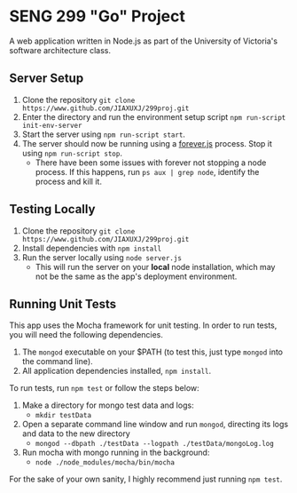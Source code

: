 # SENG 299 "Go" Project

A web application written in Node.js as part of the University of Victoria's software architecture class.  

## Server Setup

1. Clone the repository `git clone https://www.github.com/JIAXUXJ/299proj.git`
2. Enter the directory and run the environment setup script `npm run-script init-env-server`
3. Start the server using `npm run-script start`.
4. The server should now be running using a [forever.js](https://github.com/foreverjs/forever) process.  Stop it using `npm run-script stop`.
	* There have been some issues with forever not stopping a node process. If this happens, run `ps aux | grep node`, identify the process and kill it.
	
## Testing Locally

1. Clone the repository `git clone https://www.github.com/JIAXUXJ/299proj.git`
2. Install dependencies with `npm install`
3. Run the server locally using `node server.js`
	* This will run the server on your **local** node installation, which may not be the same as the app's deployment environment.

## Running Unit Tests

This app uses the Mocha framework for unit testing. In order to run tests, you will need the following dependencies.

1. The `mongod` executable on your $PATH (to test this, just type `mongod` into the command line).
2. All application dependencies installed, `npm install`.

To run tests, run `npm test` or follow the steps below:

1. Make a directory for mongo test data and logs:
    * `mkdir testData`
2. Open a separate command line window and run `mongod`, directing its logs and data to the new directory
    * `mongod --dbpath ./testData --logpath ./testData/mongoLog.log`
3. Run mocha with mongo running in the background:
    * `node ./node_modules/mocha/bin/mocha`

For the sake of your own sanity, I highly recommend just running `npm test`.
